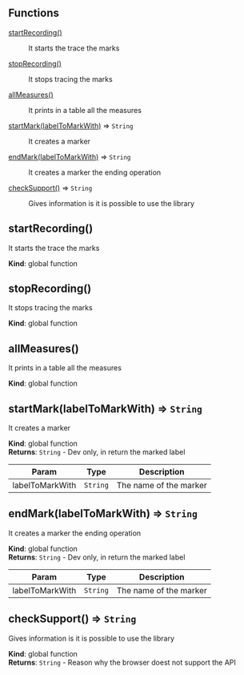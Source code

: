## Functions

<dl>
<dt><a href="#startRecording">startRecording()</a></dt>
<dd><p>It starts the trace the marks</p>
</dd>
<dt><a href="#stopRecording">stopRecording()</a></dt>
<dd><p>It stops tracing the marks</p>
</dd>
<dt><a href="#allMeasures">allMeasures()</a></dt>
<dd><p>It prints in a table all the measures</p>
</dd>
<dt><a href="#startMark">startMark(labelToMarkWith)</a> ⇒ <code>String</code></dt>
<dd><p>It creates a marker</p>
</dd>
<dt><a href="#endMark">endMark(labelToMarkWith)</a> ⇒ <code>String</code></dt>
<dd><p>It creates a marker the ending operation</p>
</dd>
<dt><a href="#checkSupport">checkSupport()</a> ⇒ <code>String</code></dt>
<dd><p>Gives information is it is possible to use the library</p>
</dd>
</dl>

<a name="startRecording"></a>

## startRecording()
It starts the trace the marks

**Kind**: global function  
<a name="stopRecording"></a>

## stopRecording()
It stops tracing the marks

**Kind**: global function  
<a name="allMeasures"></a>

## allMeasures()
It prints in a table all the measures

**Kind**: global function  
<a name="startMark"></a>

## startMark(labelToMarkWith) ⇒ <code>String</code>
It creates a marker

**Kind**: global function  
**Returns**: <code>String</code> - Dev only, in return the marked label  

| Param | Type | Description |
| --- | --- | --- |
| labelToMarkWith | <code>String</code> | The name of the marker |

<a name="endMark"></a>

## endMark(labelToMarkWith) ⇒ <code>String</code>
It creates a marker the ending operation

**Kind**: global function  
**Returns**: <code>String</code> - Dev only, in return the marked label  

| Param | Type | Description |
| --- | --- | --- |
| labelToMarkWith | <code>String</code> | The name of the marker |

<a name="checkSupport"></a>

## checkSupport() ⇒ <code>String</code>
Gives information is it is possible to use the library

**Kind**: global function  
**Returns**: <code>String</code> - Reason why the browser doest not support the API  
